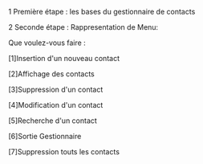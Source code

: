 1 Première étape : les bases du gestionnaire de contacts

2 Seconde étape : 
Rappresentation de Menu:


Que voulez-vous faire : 

[1]Insertion d'un nouveau contact

[2]Affichage des contacts

[3]Suppression d'un contact

[4]Modification d'un contact

[5]Recherche d'un contact 

[6]Sortie Gestionnaire

[7]Suppression touts les contacts 

